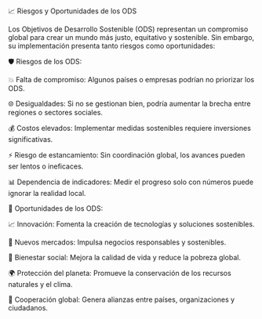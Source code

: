 📈 Riesgos y Oportunidades de los ODS

Los Objetivos de Desarrollo Sostenible (ODS) representan un compromiso global para crear un mundo más justo, equitativo y sostenible. Sin embargo, su implementación presenta tanto riesgos como oportunidades:

🛡️ Riesgos de los ODS:

💥 Falta de compromiso: Algunos países o empresas podrían no priorizar los ODS.

🌐 Desigualdades: Si no se gestionan bien, podría aumentar la brecha entre regiones o sectores sociales.

💰 Costos elevados: Implementar medidas sostenibles requiere inversiones significativas.

⚡ Riesgo de estancamiento: Sin coordinación global, los avances pueden ser lentos o ineficaces.

📊 Dependencia de indicadores: Medir el progreso solo con números puede ignorar la realidad local.

🌟 Oportunidades de los ODS:

📈 Innovación: Fomenta la creación de tecnologías y soluciones sostenibles.

💼 Nuevos mercados: Impulsa negocios responsables y sostenibles.

💛 Bienestar social: Mejora la calidad de vida y reduce la pobreza global.

🌍 Protección del planeta: Promueve la conservación de los recursos naturales y el clima.

🌱 Cooperación global: Genera alianzas entre países, organizaciones y ciudadanos.
